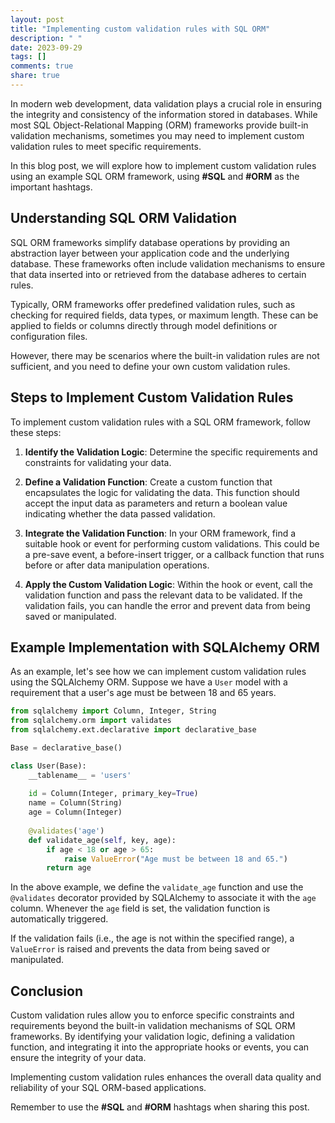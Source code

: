 ```yaml
---
layout: post
title: "Implementing custom validation rules with SQL ORM"
description: " "
date: 2023-09-29
tags: []
comments: true
share: true
---
```


In modern web development, data validation plays a crucial role in ensuring the integrity and consistency of the information stored in databases. While most SQL Object-Relational Mapping (ORM) frameworks provide built-in validation mechanisms, sometimes you may need to implement custom validation rules to meet specific requirements.

In this blog post, we will explore how to implement custom validation rules using an example SQL ORM framework, using **#SQL** and **#ORM** as the important hashtags.

## Understanding SQL ORM Validation

SQL ORM frameworks simplify database operations by providing an abstraction layer between your application code and the underlying database. These frameworks often include validation mechanisms to ensure that data inserted into or retrieved from the database adheres to certain rules.

Typically, ORM frameworks offer predefined validation rules, such as checking for required fields, data types, or maximum length. These can be applied to fields or columns directly through model definitions or configuration files.

However, there may be scenarios where the built-in validation rules are not sufficient, and you need to define your own custom validation rules.

## Steps to Implement Custom Validation Rules

To implement custom validation rules with a SQL ORM framework, follow these steps:

1. **Identify the Validation Logic**: Determine the specific requirements and constraints for validating your data.

2. **Define a Validation Function**: Create a custom function that encapsulates the logic for validating the data. This function should accept the input data as parameters and return a boolean value indicating whether the data passed validation.

3. **Integrate the Validation Function**: In your ORM framework, find a suitable hook or event for performing custom validations. This could be a pre-save event, a before-insert trigger, or a callback function that runs before or after data manipulation operations.

4. **Apply the Custom Validation Logic**: Within the hook or event, call the validation function and pass the relevant data to be validated. If the validation fails, you can handle the error and prevent data from being saved or manipulated.

## Example Implementation with SQLAlchemy ORM

As an example, let's see how we can implement custom validation rules using the SQLAlchemy ORM. Suppose we have a `User` model with a requirement that a user's age must be between 18 and 65 years.

```python
from sqlalchemy import Column, Integer, String
from sqlalchemy.orm import validates
from sqlalchemy.ext.declarative import declarative_base

Base = declarative_base()

class User(Base):
    __tablename__ = 'users'
    
    id = Column(Integer, primary_key=True)
    name = Column(String)
    age = Column(Integer)
    
    @validates('age')
    def validate_age(self, key, age):
        if age < 18 or age > 65:
            raise ValueError("Age must be between 18 and 65.")
        return age
```

In the above example, we define the `validate_age` function and use the `@validates` decorator provided by SQLAlchemy to associate it with the `age` column. Whenever the `age` field is set, the validation function is automatically triggered.

If the validation fails (i.e., the age is not within the specified range), a `ValueError` is raised and prevents the data from being saved or manipulated.

## Conclusion

Custom validation rules allow you to enforce specific constraints and requirements beyond the built-in validation mechanisms of SQL ORM frameworks. By identifying your validation logic, defining a validation function, and integrating it into the appropriate hooks or events, you can ensure the integrity of your data.

Implementing custom validation rules enhances the overall data quality and reliability of your SQL ORM-based applications.

Remember to use the **#SQL** and **#ORM** hashtags when sharing this post.